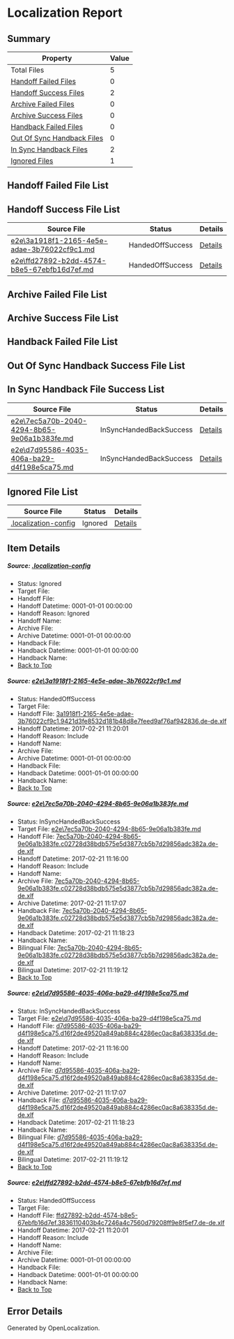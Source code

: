 # <a name='report-top'></a> Localization Report

## Summary
 Property | Value 
 -------- | ----- 
 Total Files | 5
[ Handoff Failed Files ](#handoff-failed-list)| 0
[ Handoff Success Files ](#handoff-success-list)| 2
[ Archive Failed Files ](#archive-failed-list)| 0
[ Archive Success Files ](#archive-success-list)| 0
[ Handback Failed Files ](#handback-failed-list)| 0
[ Out Of Sync Handback Files ](#outofsync-handback-success-list)| 0
[ In Sync Handback Files ](#insync-handback-success-list)| 2
[ Ignored Files ](#ignored-list)| 1

## <a name='handoff-failed-list'></a> Handoff Failed File List

## <a name='handoff-success-list'></a> Handoff Success File List
 Source File | Status | Details 
 ----------- | ------ | ------- 
 [e2e\3a1918f1-2165-4e5e-adae-3b76022cf9c1.md](https://github.com/OpenLocalizationTestOrg/ol-test4/blob/cec1ce08d70f865f34c4fb82835800570152e6ac/e2e/3a1918f1-2165-4e5e-adae-3b76022cf9c1.md) | HandedOffSuccess | [Details](#135696d5b945963ef50f5eb09098f027b14ffba21)
 [e2e\ffd27892-b2dd-4574-b8e5-67ebfb16d7ef.md](https://github.com/OpenLocalizationTestOrg/ol-test4/blob/cec1ce08d70f865f34c4fb82835800570152e6ac/e2e/ffd27892-b2dd-4574-b8e5-67ebfb16d7ef.md) | HandedOffSuccess | [Details](#2ec6275b431524e9feab16d4cd8f7a011f13cdb54)

## <a name='archive-failed-list'></a> Archive Failed File List

## <a name='archive-success-list'></a> Archive Success File List

## <a name='handback-failed-list'></a> Handback Failed File List

## <a name='outofsync-handback-success-list'></a> Out Of Sync Handback Success File List

## <a name='insync-handback-success-list'></a> In Sync Handback File Success List
 Source File | Status | Details 
 ----------- | ------ | ------- 
 [e2e\7ec5a70b-2040-4294-8b65-9e06a1b383fe.md](https://github.com/OpenLocalizationTestOrg/ol-test4/blob/10bd15a7487a8dfd62043d80a5ddc5698e28caa4/e2e/7ec5a70b-2040-4294-8b65-9e06a1b383fe.md) | InSyncHandedBackSuccess | [Details](#bc781c829725b8b63251a0e55b33eb4fefd767682)
 [e2e\d7d95586-4035-406a-ba29-d4f198e5ca75.md](https://github.com/OpenLocalizationTestOrg/ol-test4/blob/10bd15a7487a8dfd62043d80a5ddc5698e28caa4/e2e/d7d95586-4035-406a-ba29-d4f198e5ca75.md) | InSyncHandedBackSuccess | [Details](#036f360ff8f18b1d0b0876ccd1f9d3d90afd81ac3)

## <a name='ignored-list'></a> Ignored File List
 Source File | Status | Details 
 ----------- | ------ | ------- 
 [.localization-config](https://github.com/OpenLocalizationTestOrg/ol-test4/blob/cec1ce08d70f865f34c4fb82835800570152e6ac/.localization-config) | Ignored | [Details](#cb0632cf59c1387fc1742bfb9fa3c47f87e2e5c90)

## Item Details
##### <a name='cb0632cf59c1387fc1742bfb9fa3c47f87e2e5c90'></a> Source: [.localization-config](https://github.com/OpenLocalizationTestOrg/ol-test4/blob/cec1ce08d70f865f34c4fb82835800570152e6ac/.localization-config)
* Status: Ignored
* Target File: 
* Handoff File: 
* Handoff Datetime: 0001-01-01 00:00:00
* Handoff Reason: Ignored
* Handoff Name: 
* Archive File: 
* Archive Datetime: 0001-01-01 00:00:00
* Handback File: 
* Handback Datetime: 0001-01-01 00:00:00
* Handback Name: 
* [Back to Top](#report-top)

##### <a name='135696d5b945963ef50f5eb09098f027b14ffba21'></a> Source: [e2e\3a1918f1-2165-4e5e-adae-3b76022cf9c1.md](https://github.com/OpenLocalizationTestOrg/ol-test4/blob/cec1ce08d70f865f34c4fb82835800570152e6ac/e2e/3a1918f1-2165-4e5e-adae-3b76022cf9c1.md)
* Status: HandedOffSuccess
* Target File: 
* Handoff File: [3a1918f1-2165-4e5e-adae-3b76022cf9c1.9421d3fe8532d181b48d8e7feed9af76af942836.de-de.xlf](https://github.com/OpenLocalizationTestOrg/ol-test4-handoff/blob/49bb6367997df45f40964bacf25393fee261b0f1/ol-handoff/OpenLocalizationTestOrg/ol-test4-dede/xinjiang/ht/3a1918f1-2165-4e5e-adae-3b76022cf9c1.9421d3fe8532d181b48d8e7feed9af76af942836.de-de.xlf)
* Handoff Datetime: 2017-02-21 11:20:01
* Handoff Reason: Include
* Handoff Name: 
* Archive File: 
* Archive Datetime: 0001-01-01 00:00:00
* Handback File: 
* Handback Datetime: 0001-01-01 00:00:00
* Handback Name: 
* [Back to Top](#report-top)

##### <a name='bc781c829725b8b63251a0e55b33eb4fefd767682'></a> Source: [e2e\7ec5a70b-2040-4294-8b65-9e06a1b383fe.md](https://github.com/OpenLocalizationTestOrg/ol-test4/blob/10bd15a7487a8dfd62043d80a5ddc5698e28caa4/e2e/7ec5a70b-2040-4294-8b65-9e06a1b383fe.md)
* Status: InSyncHandedBackSuccess
* Target File: [e2e\7ec5a70b-2040-4294-8b65-9e06a1b383fe.md](https://github.com/OpenLocalizationTestOrg/ol-test4-dede/blob/bc80468ec421cb894f08b86feee53d36ceead450/e2e/7ec5a70b-2040-4294-8b65-9e06a1b383fe.md)
* Handoff File: [7ec5a70b-2040-4294-8b65-9e06a1b383fe.c02728d38bdb575e5d3877cb5b7d29856adc382a.de-de.xlf](https://github.com/OpenLocalizationTestOrg/ol-test4-handoff/blob/a242c961bcdd54bdda13e2abe5088b83d2ce1f44/ol-handoff/OpenLocalizationTestOrg/ol-test4-dede/xinjiang/ht/7ec5a70b-2040-4294-8b65-9e06a1b383fe.c02728d38bdb575e5d3877cb5b7d29856adc382a.de-de.xlf)
* Handoff Datetime: 2017-02-21 11:16:00
* Handoff Reason: Include
* Handoff Name: 
* Archive File: [7ec5a70b-2040-4294-8b65-9e06a1b383fe.c02728d38bdb575e5d3877cb5b7d29856adc382a.de-de.xlf](https://github.com/OpenLocalizationTestOrg/ol-test4-handoff/blob/ca6198d03686fd1aeb5f0a83f10cebb70fca082f/ol-archive/OpenLocalizationTestOrg/ol-test4-dede/xinjiang/ht/7ec5a70b-2040-4294-8b65-9e06a1b383fe.c02728d38bdb575e5d3877cb5b7d29856adc382a.de-de.xlf)
* Archive Datetime: 2017-02-21 11:17:07
* Handback File: [7ec5a70b-2040-4294-8b65-9e06a1b383fe.c02728d38bdb575e5d3877cb5b7d29856adc382a.de-de.xlf](https://github.com/OpenLocalizationTestOrg/ol-test4-handback/blob/6b96f0f458fd8771bd5db7e49783b0f458d79a44/ol-handback/OpenLocalizationTestOrg/ol-test4-dede/xinjiang/ht/7ec5a70b-2040-4294-8b65-9e06a1b383fe.c02728d38bdb575e5d3877cb5b7d29856adc382a.de-de.xlf)
* Handback Datetime: 2017-02-21 11:18:23
* Handback Name: 
* Bilingual File: [7ec5a70b-2040-4294-8b65-9e06a1b383fe.c02728d38bdb575e5d3877cb5b7d29856adc382a.de-de.xlf](https://github.com/OpenLocalizationTestOrg/ol-test4-handback/blob/6b96f0f458fd8771bd5db7e49783b0f458d79a44/ol-handback/OpenLocalizationTestOrg/ol-test4-dede/xinjiang/ht/7ec5a70b-2040-4294-8b65-9e06a1b383fe.c02728d38bdb575e5d3877cb5b7d29856adc382a.de-de.xlf)
* Bilingual Datetime: 2017-02-21 11:19:12
* [Back to Top](#report-top)

##### <a name='036f360ff8f18b1d0b0876ccd1f9d3d90afd81ac3'></a> Source: [e2e\d7d95586-4035-406a-ba29-d4f198e5ca75.md](https://github.com/OpenLocalizationTestOrg/ol-test4/blob/10bd15a7487a8dfd62043d80a5ddc5698e28caa4/e2e/d7d95586-4035-406a-ba29-d4f198e5ca75.md)
* Status: InSyncHandedBackSuccess
* Target File: [e2e\d7d95586-4035-406a-ba29-d4f198e5ca75.md](https://github.com/OpenLocalizationTestOrg/ol-test4-dede/blob/bc80468ec421cb894f08b86feee53d36ceead450/e2e/d7d95586-4035-406a-ba29-d4f198e5ca75.md)
* Handoff File: [d7d95586-4035-406a-ba29-d4f198e5ca75.d16f2de49520a849ab884c4286ec0ac8a638335d.de-de.xlf](https://github.com/OpenLocalizationTestOrg/ol-test4-handoff/blob/a242c961bcdd54bdda13e2abe5088b83d2ce1f44/ol-handoff/OpenLocalizationTestOrg/ol-test4-dede/xinjiang/ht/d7d95586-4035-406a-ba29-d4f198e5ca75.d16f2de49520a849ab884c4286ec0ac8a638335d.de-de.xlf)
* Handoff Datetime: 2017-02-21 11:16:00
* Handoff Reason: Include
* Handoff Name: 
* Archive File: [d7d95586-4035-406a-ba29-d4f198e5ca75.d16f2de49520a849ab884c4286ec0ac8a638335d.de-de.xlf](https://github.com/OpenLocalizationTestOrg/ol-test4-handoff/blob/ca6198d03686fd1aeb5f0a83f10cebb70fca082f/ol-archive/OpenLocalizationTestOrg/ol-test4-dede/xinjiang/ht/d7d95586-4035-406a-ba29-d4f198e5ca75.d16f2de49520a849ab884c4286ec0ac8a638335d.de-de.xlf)
* Archive Datetime: 2017-02-21 11:17:07
* Handback File: [d7d95586-4035-406a-ba29-d4f198e5ca75.d16f2de49520a849ab884c4286ec0ac8a638335d.de-de.xlf](https://github.com/OpenLocalizationTestOrg/ol-test4-handback/blob/6b96f0f458fd8771bd5db7e49783b0f458d79a44/ol-handback/OpenLocalizationTestOrg/ol-test4-dede/xinjiang/ht/d7d95586-4035-406a-ba29-d4f198e5ca75.d16f2de49520a849ab884c4286ec0ac8a638335d.de-de.xlf)
* Handback Datetime: 2017-02-21 11:18:23
* Handback Name: 
* Bilingual File: [d7d95586-4035-406a-ba29-d4f198e5ca75.d16f2de49520a849ab884c4286ec0ac8a638335d.de-de.xlf](https://github.com/OpenLocalizationTestOrg/ol-test4-handback/blob/6b96f0f458fd8771bd5db7e49783b0f458d79a44/ol-handback/OpenLocalizationTestOrg/ol-test4-dede/xinjiang/ht/d7d95586-4035-406a-ba29-d4f198e5ca75.d16f2de49520a849ab884c4286ec0ac8a638335d.de-de.xlf)
* Bilingual Datetime: 2017-02-21 11:19:12
* [Back to Top](#report-top)

##### <a name='2ec6275b431524e9feab16d4cd8f7a011f13cdb54'></a> Source: [e2e\ffd27892-b2dd-4574-b8e5-67ebfb16d7ef.md](https://github.com/OpenLocalizationTestOrg/ol-test4/blob/cec1ce08d70f865f34c4fb82835800570152e6ac/e2e/ffd27892-b2dd-4574-b8e5-67ebfb16d7ef.md)
* Status: HandedOffSuccess
* Target File: 
* Handoff File: [ffd27892-b2dd-4574-b8e5-67ebfb16d7ef.3836110403b4c7246a4c7560d79208ff9e8f5ef7.de-de.xlf](https://github.com/OpenLocalizationTestOrg/ol-test4-handoff/blob/49bb6367997df45f40964bacf25393fee261b0f1/ol-handoff/OpenLocalizationTestOrg/ol-test4-dede/xinjiang/ht/ffd27892-b2dd-4574-b8e5-67ebfb16d7ef.3836110403b4c7246a4c7560d79208ff9e8f5ef7.de-de.xlf)
* Handoff Datetime: 2017-02-21 11:20:01
* Handoff Reason: Include
* Handoff Name: 
* Archive File: 
* Archive Datetime: 0001-01-01 00:00:00
* Handback File: 
* Handback Datetime: 0001-01-01 00:00:00
* Handback Name: 
* [Back to Top](#report-top)


## Error Details

Generated by OpenLocalization.
